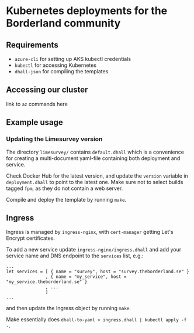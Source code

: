# Kubernetes deployments for the Borderland community

## Requirements

  * `azure-cli` for setting up AKS kubectl credentials
  * `kubectl` for accessing Kubernetes
  * `dhall-json` for compiling the templates

## Accessing our cluster

link to `az` commands here

## Example usage

### Updating the Limesurvey version

The directory `limesurvey/` contains `default.dhall` which is a convenience for creating a multi-document yaml-file containing both deployment and service. 

Check Docker Hub for the latest version, and update the `version` variable in `deployment.dhall` to point to the latest one. Make sure not to select builds tagged `fpm`, as they do not contain a web server.

Compile and deploy the template by running `make`.

## Ingress

Ingress is managed by `ingress-nginx`, with `cert-manager` getting Let's Encrypt certificates.

To add a new service update `ingress-nginx/ingress.dhall` and add your service name and DNS endpoint to the `services` list, e.g.:

```dhall
...
let services = [ { name = "survey", host = "survey.theborderland.se" } 
               , { name = "my_service", host = "my_service.theborderland.se" }
               , ...
               ]
...
```

and then update the Ingress object by running `make`.

Make essentially does `dhall-to-yaml < ingress.dhall | kubectl apply -f -`.

